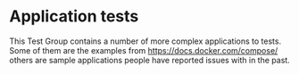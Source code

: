# Application tests

This Test Group contains a number of more complex applications to
tests.  Some of them are the examples from
https://docs.docker.com/compose/ others are sample applications people
have reported issues with in the past.
